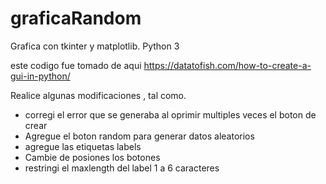 # graficaRandom
Grafica con tkinter y matplotlib.  Python 3

este codigo fue tomado de aqui https://datatofish.com/how-to-create-a-gui-in-python/

Realice algunas modificaciones , tal como.
* corregi el error que se generaba al oprimir multiples veces el boton de crear
* Agregue el boton random para generar datos aleatorios
* agregue las etiquetas labels
* Cambie de posiones los botones
* restringi el maxlength del label 1 a 6 caracteres

